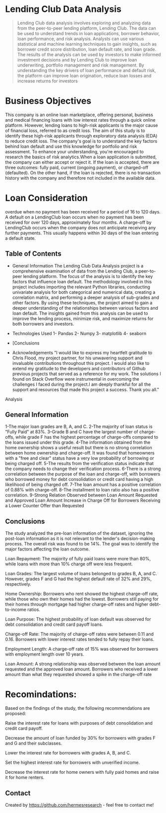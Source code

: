 # Lending Club Data Analysis
> Lending Club data analysis involves exploring and analyzing data from the peer-to-peer lending platform, 
Lending Club. The data can be used to understand trends in loan applications, borrower behavior, loan performance, 
and risk analysis. Analysts can use various statistical and machine learning techniques to gain insights,
 such as borrower credit score distribution, loan default rate, and loan grade. The results of the analysis can 
be used by investors to make informed investment decisions and by Lending Club to improve loan underwriting,
 portfolio management and risk management. By understanding the key drivers of loan performance and default risk, 
the platform can improve loan origination, reduce loan losses and increase returns for investors

# Business Objectives
This company is an online loan marketplace, offering personal, business and medical financing loans with low interest
 rates through a quick online platform. However, lending loans to high-risk applicants is the major cause of financial loss,
 referred to as credit loss. The aim of this study is to identify these high-risk applicants through exploratory data 
analysis (EDA) to reduce credit loss. The company's goal is to understand the key factors behind loan default and use 
this knowledge for portfolio and risk assessment. To enhance your understanding, you're encouraged to research the basics 
of risk analytics.When a loan application is submitted, the company can either accept or reject it. If the loan is accepted, 
there are three outcomes: fully paid, current (ongoing payment), or charged-off (defaulted). On the other hand, if the loan 
is rejected, there is no transaction history with the company and therefore not included in the available data.

# Loan Consideration
overdue when no payment has been received for a period of 16 to 120 days. A default on a LendingClub loan occurs when no payment 
has been received for over 120 days, approximately four months. A charge-off by LendingClub occurs when the
company does not anticipate receiving any further payments. This usually happens within 30 days of the loan entering a default state.

## Table of Contents

* General Information
  The Lending Club Data Analysis project is a comprehensive examination of data from the Lending Club, a peer-to-peer lending platform.
  The focus of the analysis is to identify the key factors that influence loan default. The methodology involved in this project includes
  importing the relevant Python libraries, conducting univariate analysis for both categorical and numerical data, creating a correlation
  matrix, and performing a deeper analysis of sub-grades and other factors. By using these techniques, the project aimed to gain a deeper
  understanding of the relationships between various factors and loan default. The insights gained from this analysis can be used to
  improve the lending process, minimize risk, and maximize returns for both borrowers and investors.

* Technologies Used
  1- Pandas
  2- Numpy 
  3- matplotlib
  4- seaborn 
  
  
* [Conclusions



* Acknowledgements
"I would like to express my heartfelt gratitude to Chris Flood, my project partner, for his unwavering support and invaluable contributions
 throughout this project. I would also like to extend my gratitude to the developers and contributors of Github previous projects that 
 served as a reference for my work. The solutions I found on Stack Overflow were instrumental in overcoming the challenges I faced during
 the project.I am deeply thankful for all the support and resources
 that made this project a success. Thank you all."




Analysis 
## General Information
1-The major loan grades are B, A, and C.
2-The majority of loan status is "Fully Paid" at 83%.
3-Grade B and C have the largest number of charge-offs, while grade F has the highest percentage of charge-offs compared to the loans issued under this grade.
4-The information obtained from the home ownership shows a useful result but there is no strong correlation between home ownership and charge-off. It was found that homeowners with a "free and clear" status have a very low probability of borrowing or being charged off.
5-The results from the verification status indicate that the company needs to change their verification process.
6-There is a strong correlation between the purpose of the loan and charge-off, with borrowers who borrowed money for debt consolidation or credit card having a high likelihood of being charged off.
7-The loan amount has a positive correlation of 0.88% with charge-off.
8-The installment to loan ratio also has a positive correlation.
9-Strong Relation Observed between Loan Amount Requested and Approved Loan Amount
Increase in Charge Off for Borrowers Receiving a Lower Counter Offer than Requested




## Conclusions
The study analyzed the pre-loan information of the dataset, ignoring the post-loan information as it is not relevant to the lender's decision-making process. The overall risk was found to be 14%. The goal was to identify the major factors affecting the loan outcome.

Loan Repayment: The majority of fully paid loans were more than 80%, while loans with more than 10% charge off were less frequent.

Loan Grades: The largest volume of loans belonged to grades B, A, and C. However, grades F and G had the highest default rate of 32% and 29%, respectively.

Home Ownership: Borrowers who rent showed the highest charge-off rate, while those who own their homes had the lowest. Borrowers still paying for their homes through mortgage had higher charge-off rates and higher debt-to-income ratios.

Loan Purpose: The highest probability of loan default was observed for debt consolidation and credit card payoff loans.

Charge-off Rate: The majority of charge-off rates were between 0.11 and 0.16. Borrowers with lower interest rates tended to fully repay their loans.

Employment Length: A charge-off rate of 15% was observed for borrowers with employment length over 10 years.

Loan Amount: A strong relationship was observed between the loan amount requested and the approved loan amount. Borrowers who received a lower amount than what they requested showed a spike in the charge-off rate

# Recomindations:
Based on the findings of the study, the following recommendations are proposed:

Raise the interest rate for loans with purposes of debt consolidation and credit card payoff.

Decrease the amount of loan funded by 30% for borrowers with grades F and G and their subclasses.

Lower the interest rate for borrowers with grades A, B, and C.

Set the highest interest rate for borrowers with unverified income.

Decrease the interest rate for home owners with fully paid homes and raise it for home renters.








## Contact
Created by https://github.com/hermesresearch - feel free to contact me!


